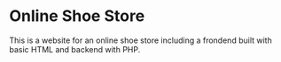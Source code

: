 # Online Shoe Store

This is a website for an online shoe store including a frondend built with basic HTML and backend with PHP.
